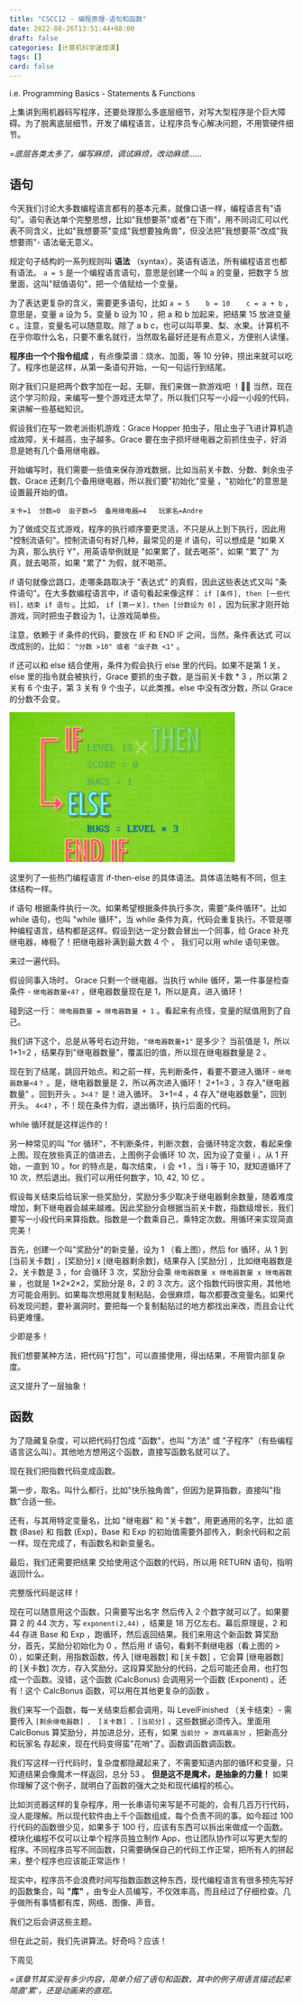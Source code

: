 ```yaml
---
title: "CSCC12 - 编程原理-语句和函数"
date: 2022-08-26T13:51:44+08:00
draft: false
categories: [计算机科学速成课]
tags: []
card: false
---
```


i.e. Programming Basics - Statements & Functions

上集讲到用机器码写程序，还要处理那么多底层细节，对写大型程序是个巨大障碍。为了脱离底层细节，开发了编程语言，让程序员专心解决问题，不用管硬件细节。

*=底层各类太多了，编写麻烦，调试麻烦，改动麻烦……* 

<!--more-->

## 语句

今天我们讨论大多数编程语言都有的基本元素，就像口语一样，编程语言有"语句"。语句表达单个完整思想，比如"我想要茶"或者"在下雨"，用不同词汇可以代表不同含义，比如"我想要茶"变成"我想要独角兽"，但没法把"我想要茶"改成"我想要雨"- 语法毫无意义。

规定句子结构的一系列规则叫 **语法** （syntax），英语有语法，所有编程语言也都有语法。 `a = 5` 是一个编程语言语句，意思是创建一个叫 a 的变量，把数字 5 放里面，这叫"赋值语句"，把一个值赋给一个变量。

为了表达更复杂的含义，需要更多语句，比如 `a = 5    b = 10    c = a + b` ，意思是，变量 a 设为 5，变量 b 设为 10 ，把 a 和 b 加起来，把结果 15 放进变量 c 。注意，变量名可以随意取。除了 a b c，也可以叫苹果、梨、水果。计算机不在乎你取什么名，只要不重名就行，当然取名最好还是有点意义，方便别人读懂。

**程序由一个个指令组成** ，有点像菜谱：烧水、加面，等 10 分钟，捞出来就可以吃了。程序也是这样，从第一条语句开始，一句一句运行到结尾。

刚才我们只是把两个数字加在一起，无聊，我们来做一款游戏吧 ！🤖🔫 当然，现在这个学习阶段，来编写一整个游戏还太早了，所以我们只写一小段一小段的代码，来讲解一些基础知识。

假设我们在写一款老派街机游戏：Grace Hopper 拍虫子，阻止虫子飞进计算机造成故障，关卡越高，虫子越多。Grace 要在虫子损坏继电器之前抓住虫子，好消息是她有几个备用继电器。

开始编写时，我们需要一些值来保存游戏数据，比如当前关卡数、分数、剩余虫子数、Grace 还剩几个备用继电器，所以我们要"初始化"变量 ，"初始化"的意思是设置最开始的值。

```
关卡=1  分数=0  虫子数=5  备用继电器=4   玩家名=Andre
```

为了做成交互式游戏，程序的执行顺序要更灵活，不只是从上到下执行，因此用 "控制流语句"。控制流语句有好几种，最常见的是 if 语句，可以想成是 "如果 X 为真，那么执行 Y"，用英语举例就是 "如果累了，就去喝茶"，如果 "累了" 为真，就去喝茶，如果 "累了" 为假，就不喝茶。

if 语句就像岔路口，走哪条路取决于 "表达式" 的真假，因此这些表达式又叫 "条件语句"。在大多数编程语言中，if 语句看起来像这样： `if [条件], then [一些代码]，结束 if 语句` 。比如， `if [第一关]，then [分数设为 0]` ，因为玩家才刚开始游戏，同时把虫子数设为 1，让游戏简单些。

注意，依赖于 if 条件的代码，要放在 IF 和 END IF 之间，当然，条件表达式 可以改成别的，比如： `"分数 >10" 或者 "虫子数 <1"` 。

if 还可以和 else 结合使用，条件为假会执行 else 里的代码。如果不是第 1 关，else 里的指令就会被执行，Grace 要抓的虫子数，是当前关卡数 * 3 ，所以第 2 关有 6 个虫子，第 3 关有 9 个虫子，以此类推。else 中没有改分数，所以 Grace 的分数不会变。

<img alt="picture 1" src="imgs/83b03ac04a13a4e77f4e7325b64a9a64ee0f6effbe4aa9d6c132062eaacf59b1.png" width="400" />  

这里列了一些热门编程语言  if-then-else 的具体语法。具体语法略有不同，但主体结构一样。

if 语句 根据条件执行一次。如果希望根据条件执行多次，需要"条件循环"。比如 while 语句，也叫 "while 循环"，当 while 条件为真，代码会重复执行。不管是哪种编程语言，结构都是这样。假设到达一定分数会冒出一个同事，给 Grace 补充继电器，棒极了！把继电器补满到最大数 4 个 ， 我们可以用 while 语句来做。

来过一遍代码。

假设同事入场时， Grace 只剩一个继电器。当执行 while 循环，第一件事是检查条件 - `继电器数量<4?` ，继电器数量现在是 1，所以是真，进入循环！

碰到这一行： `继电器数量 = 继电器数量 + 1` 。看起来有点怪，变量的赋值用到了自己。

我们讲下这个，总是从等号右边开始，`"继电器数量+1"` 是多少？ 当前值是 1，所以 1+1=2 ，结果存到"继电器数量"，覆盖旧的值，所以现在继电器数量是 2 。

现在到了结尾，跳回开始点。和之前一样，先判断条件，看要不要进入循环 - `继电器数量<4？` 。是，继电器数量是 2，所以再次进入循环！ 2+1=3 ，3 存入"继电器数量" 。回到开头 。`3<4？` 是！进入循环。 3+1=4 ，4 存入"继电器数量"，回到开头。 `4<4?` ，不！现在条件为假，退出循环，执行后面的代码。

while 循环就是这样运作的！

另一种常见的叫 "for 循环"，不判断条件，判断次数，会循环特定次数，看起来像上图。现在放些真正的值进去，上图例子会循环 10 次，因为设了变量 i ，从 1 开始，一直到 10 。for 的特点是，每次结束， i 会 +1 ，当 i 等于 10，就知道循环了 10 次，然后退出。我们可以用任何数字，10, 42, 10 亿 。

假设每关结束后给玩家一些奖励分，奖励分多少取决于继电器剩余数量，随着难度增加，剩下继电器会越来越难。因此奖励分会根据当前关卡数，指数级增长，我们要写一小段代码来算指数。指数是一个数乘自己，乘特定次数。用循环来实现简直完美！

首先，创建一个叫"奖励分"的新变量，设为 1 （看上图），然后 for 循环，从 1 到 [当前关卡数] ，[奖励分] x [继电器剩余数]，结果存入 [奖励分] ，比如继电器数是 2，关卡数是 3 ，for 会循环 3 次，奖励分会乘 `继电器数量 x 继电器数量 x 继电器数量` ，也就是 1×2×2×2，奖励分是 8，2 的 3 次方。这个指数代码很实用，其他地方可能会用到。如果每次想用就复制粘贴，会很麻烦，每次都要改变量名。如果代码发现问题，要补漏洞时，要把每一个复制黏贴过的地方都找出来改，而且会让代码更难懂。

少即是多！

我们想要某种方法，把代码"打包"，可以直接使用，得出结果，不用管内部复杂度。

这又提升了一层抽象！

## 函数

为了隐藏复杂度，可以把代码打包成 "函数"，也叫 "方法" 或 "子程序"（有些编程语言这么叫）。其他地方想用这个函数，直接写函数名就可以了。

现在我们把指数代码变成函数。

第一步，取名。叫什么都行，比如"快乐独角兽"，但因为是算指数，直接叫"指数"合适一些。

还有，与其用特定变量名，比如 "继电器" 和 "关卡数"，用更通用的名字，比如 底数 (Base) 和 指数 (Exp)，Base 和 Exp 的初始值需要外部传入，剩余代码和之前一样。现在完成了，有函数名和新变量名。

最后，我们还需要把结果 交给使用这个函数的代码，所以用 RETURN 语句，指明返回什么。

完整版代码是这样！

现在可以随意用这个函数，只需要写出名字 然后传入 2 个数字就可以了。如果要算 2 的 44 次方，写 `exponent(2,44)` ，结果是 18 万亿左右。幕后原理是，2 和 44 存进 Base 和 Exp ，跑循环，然后返回结果。我们来用这个新函数 算奖励分，首先，奖励分初始化为 0 ，然后用 if 语句，看剩不剩继电器（看上图的 > 0），如果还剩，用指数函数，传入 [继电器数] 和 [关卡数] ，它会算 [继电器数] 的 [关卡数] 次方，存入奖励分。这段算奖励分的代码，之后可能还会用，也打包成一个函数。没错，这个函数 (CalcBonus) 会调用另一个函数 (Exponent) 。还有！这个 CalcBonus 函数，可以用在其他更复杂的函数 。

我们来写一个函数，每一关结束后都会调用，叫 LevelFinished （关卡结束）- 需要传入 `[剩余继电器数] 、 [关卡数] 、[当前分]` ，这些数据必须传入。里面用 CalcBonus 算奖励分，并加进总分，还有，如果 `当前分 > 游戏最高分` ，把新高分和玩家名 存起来，现在代码变得蛮"花哨"了。函数调函数调函数。

我们写这样一行代码时，复杂度都隐藏起来了，不需要知道内部的循环和变量，只知道结果会像魔术一样返回，总分 53 。 **但是这不是魔术，是抽象的力量！** 如果你理解了这个例子，就明白了函数的强大之处和现代编程的核心。

比如浏览器这样的复杂程序，用一长串语句来写是不可能的，会有几百万行代码，没人能理解。所以现代软件由上千个函数组成，每个负责不同的事。如今超过 100 行代码的函数很少见，如果多于 100 行，应该有东西可以拆出来做成一个函数。模块化编程不仅可以让单个程序员独立制作 App，也让团队协作可以写更大型的程序。不同程序员写不同函数，只需要确保自己的代码工作正常，把所有人的拼起来，整个程序也应该能正常运作！

现实中，程序员不会浪费时间写指数函数这种东西，现代编程语言有很多预先写好的函数集合，叫 **"库"** ，由专业人员编写，不仅效率高，而且经过了仔细检查。几乎做所有事情都有库，网络、图像、声音。

我们之后会讲这些主题。

但在此之前，我们先讲算法。好奇吗？应该！

下周见

*=该章节其实没有多少内容，简单介绍了语句和函数，其中的例子用语言描述起来简直‘累’，还是动画来的直观。* 

